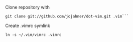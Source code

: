 Clone repository with

	git clone git://github.com/jojahner/dot-vim.git .vim```

Create .vimrc symlink

	ln -s ~/.vim/vimrc .vimrc
